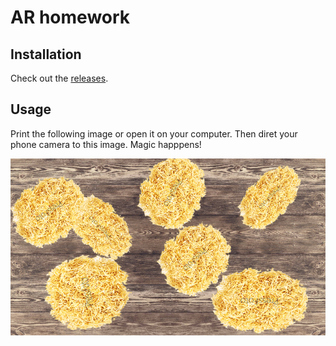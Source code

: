 # AR homework

## Installation

Check out the [releases](https://github.com/MaxMalts/AR_HW/releases).

## Usage

Print the following image or open it on your computer. Then diret your phone camera to this image. Magic happpens!

![Floor](img/Floor.jpg)